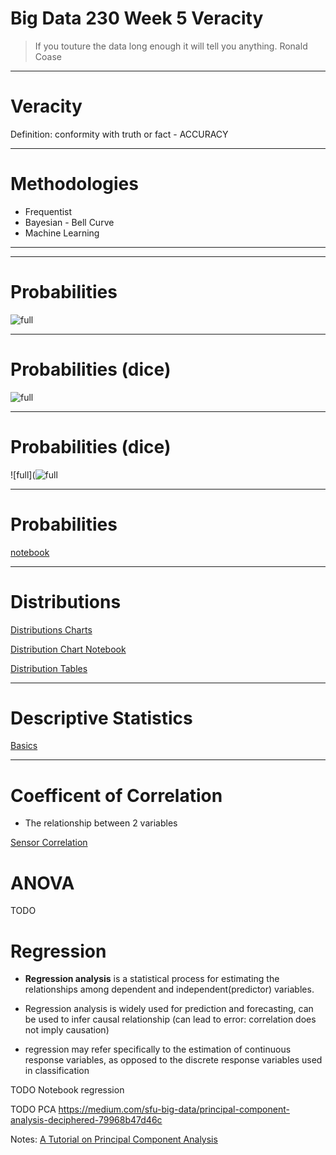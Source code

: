 
# Big Data 230 Week 5 Veracity 

> If you touture the data long enough it will tell you anything.
> Ronald Coase

---
# Veracity 
Definition: conformity with truth or fact - ACCURACY

---

# Methodologies

* Frequentist
* Bayesian - Bell Curve
* Machine Learning

---




---

# Probabilities
![full](https://microshak.github.io/MicroNotes/Images/ML/HeadsOrTails.gif)

---
# Probabilities (dice)
![full](https://microshak.github.io/MicroNotes/Images/ML/Dice.gif)

---

# Probabilities (dice)
![full](![full](https://microshak.github.io/MicroNotes/Images/ML/CompoundProbability.gif)


---
# Probabilities
[notebook](https://veracity-microshak2.notebooks.azure.com/j/notebooks/Basic/Probability.ipynb)


---

# Distributions
[Distributions Charts](https://seeing-theory.brown.edu/probability-distributions/index.html#section2)

[Distribution Chart Notebook](https://notebooks.azure.com/microshak2/projects/Veracity/html/Exploring%20The%20Past/FrequencyCharts.ipynb)

[Distribution Tables](https://notebooks.azure.com/microshak2/projects/Veracity/html/Exploring%20The%20Past/FrequencyTables.ipynb)


---

# Descriptive Statistics
[Basics](https://veracity-microshak2.notebooks.azure.com/j/notebooks/Basic/MinMaxMinMode.ipynb)

---

# Coefficent of Correlation
* The relationship between 2 variables

[Sensor Correlation](https://veracity-microshak2.notebooks.azure.com/j/notebooks/Exploring%20The%20Past/SensorCorrelation.ipynb)


# ANOVA
TODO

# Regression


* **Regression analysis** is a statistical process for estimating the relationships among dependent and independent(predictor) variables.

* Regression analysis is widely used for prediction and forecasting,
 can be used to infer causal relationship (can lead to error: correlation does not imply causation)

* regression may refer specifically to the estimation of continuous response variables, as opposed to the discrete response variables used in classification


TODO 
Notebook regression

TODO 
PCA
https://medium.com/sfu-big-data/principal-component-analysis-deciphered-79968b47d46c



Notes:
[A Tutorial on Principal Component Analysis](https://arxiv.org/pdf/1404.1100.pdf)



